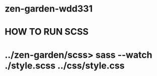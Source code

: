 # zen-garden-wdd331

# HOW TO RUN SCSS

# ../zen-garden/scss> sass --watch ./style.scss ../css/style.css
